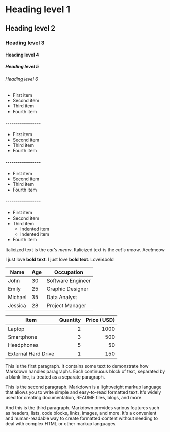 # Heading level 1
## Heading level 2
### Heading level 3
#### Heading level 4
##### Heading level 5
###### Heading level 6


- First item
- Second item
- Third item
- Fourth item
#### -----------------
* First item
* Second item
* Third item
* Fourth item
#### -----------------
+ First item
+ Second item
+ Third item
+ Fourth item
#### -----------------
- First item
- Second item
- Third item
    - Indented item
    - Indented item
- Fourth item

Italicized text is the *cat's meow*.
Italicized text is the _cat's meow_.
A*cat*meow

I just love **bold text**.
I just love __bold text__.
Love**is**bold


| Name       | Age | Occupation      |
|------------|-----|-----------------|
| John       | 30  | Software Engineer |
| Emily      | 25  | Graphic Designer |
| Michael    | 35  | Data Analyst     |
| Jessica    | 28  | Project Manager  | 


| Item                | Quantity | Price (USD) |
|---------------------|---------:|------------:|
| Laptop              |        2 |      1000   |
| Smartphone          |        3 |       500   |
| Headphones          |        5 |        50   |
| External Hard Drive |        1 |       150   |

This is the first paragraph. It contains some text to demonstrate how Markdown handles paragraphs. Each continuous block of text, separated by a blank line, is treated as a separate paragraph.

This is the second paragraph. Markdown is a lightweight markup language that allows you to write simple and easy-to-read formatted text. It's widely used for creating documentation, README files, blogs, and more.

And this is the third paragraph. Markdown provides various features such as headers, lists, code blocks, links, images, and more. It's a convenient and human-readable way to create formatted content without needing to deal with complex HTML or other markup languages.
